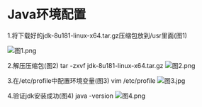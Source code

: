 # Java环境配置
1.将下载好的jdk-8u181-linux-x64.tar.gz压缩包放到/usr里面(图1)

![图1.png](https://upload-images.jianshu.io/upload_images/14498135-a746353f0b8f831a.png?imageMogr2/auto-orient/strip%7CimageView2/2/w/1240)

2.解压压缩包(图2)
tar -zxvf jdk-8u181-linux-x64.tar.gz
![图2.png](https://upload-images.jianshu.io/upload_images/14498135-bbd2cb2c6982dbd0.png?imageMogr2/auto-orient/strip%7CimageView2/2/w/1240)

3.在/etc/profile中配置环境变量(图3)
vim /etc/profile
![图3.jpg](https://upload-images.jianshu.io/upload_images/14498135-d88daa0f55d5e7f5.jpg?imageMogr2/auto-orient/strip%7CimageView2/2/w/1240)

4.验证jdk安装成功(图4)
java -version
![图4.png](https://upload-images.jianshu.io/upload_images/14498135-d39ae9e082142ab5.png?imageMogr2/auto-orient/strip%7CimageView2/2/w/1240)